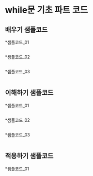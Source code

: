 # while문 기초 파트 코드
## 배우기 샘플코드
*샘플코드_01
```
```

*샘플코드_02
```
```

*샘플코드_03
```
```

## 이해하기 샘플코드
*샘플코드_01
```
```

*샘플코드_02
```
```

*샘플코드_03
```
```

## 적용하기 샘플코드
*샘플코드_01
```
```

